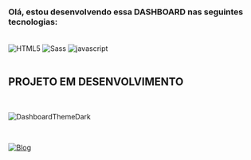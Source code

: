 <h3>Olá, estou desenvolvendo essa <span color="#F10E29">DASHBOARD</span> nas seguintes tecnologias:</h3> <br>



<div class="tecnologias">
    <img align="center" alt="HTML5" src="https://img.shields.io/badge/HTML5-E34F26?style=for-the-badge&logo=html5&logoColor=white">
    <img align="center" alt="Sass" src="https://img.shields.io/badge/Sass-CC6699?style=for-the-badge&logo=sass&logoColor=white">
    <img align="center" alt="javascript" src="https://img.shields.io/badge/JavaScript-F7DF1E?style=for-the-badge&logo=javascript&logoColor=black">
</div><br>

<h2 color="#FFD91E"> PROJETO EM DESENVOLVIMENTO </h2>

<br>

![DashboardThemeDark](https://user-images.githubusercontent.com/96999326/148663976-3a63e9f0-1e62-425c-81c0-a8a19005ae6f.png)

<br>

[![Blog](https://img.shields.io/badge/LinkedIn-0077B5?style=for-the-badge&logo=linkedin&logoColor=white)](https://www.linkedin.com/in/raique-ramos-328556210/)
